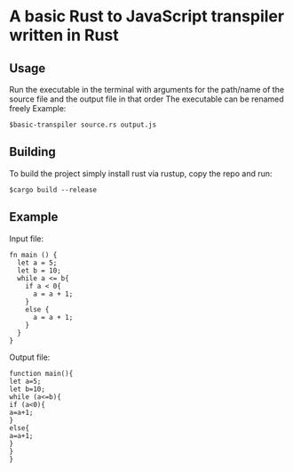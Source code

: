 # A basic Rust to JavaScript transpiler  written in Rust
## Usage
Run the executable in the terminal  with arguments for the path/name of the source file and the output file in that order
The executable can be renamed freely
Example:

    $basic-transpiler source.rs output.js
## Building
To build the project simply install rust via rustup, copy the repo and run:

    $cargo build --release
## Example
Input file:

    fn main () {
      let a = 5;
      let b = 10;
      while a <= b{
        if a < 0{
          a = a + 1;
        }
        else {
          a = a + 1;
        }
      } 
    }
Output file:

    function main(){                                                                              
    let a=5;                                                                                      
    let b=10;                                                                                     
    while (a<=b){                                                                                 
    if (a<0){                                                                                     
    a=a+1;                                                                                        
    }                                                                                             
    else{                                                                                         
    a=a+1;                                                                                        
    }                                                                                             
    }                                                                                             
    }
